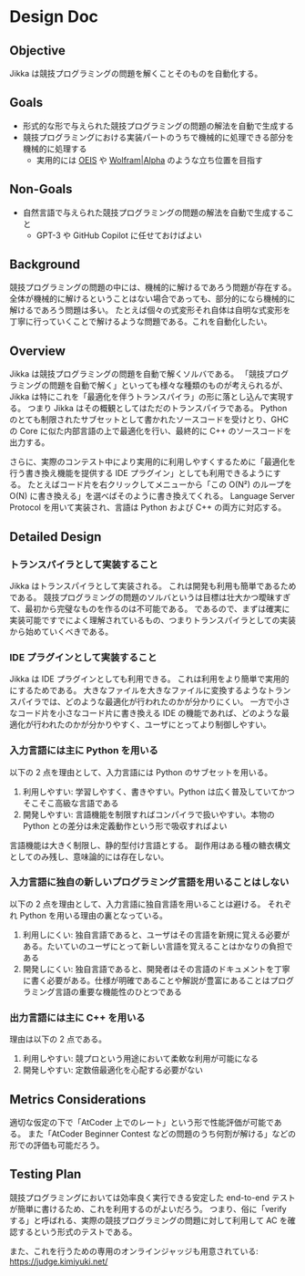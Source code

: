# Design Doc

## Objective

Jikka は競技プログラミングの問題を解くことそのものを自動化する。

## Goals

- 形式的な形で与えられた競技プログラミングの問題の解法を自動で生成する
- 競技プログラミングにおける実装パートのうちで機械的に処理できる部分を機械的に処理する
  - 実用的には [OEIS](https://oeis.org/) や [Wolfram&#x7c;Alpha](https://www.wolframalpha.com/) のような立ち位置を目指す

## Non-Goals

- 自然言語で与えられた競技プログラミングの問題の解法を自動で生成すること
  - GPT-3 や GitHub Copilot に任せておけばよい

## Background

競技プログラミングの問題の中には、機械的に解けるであろう問題が存在する。
全体が機械的に解けるということはない場合であっても、部分的になら機械的に解けるであろう問題は多い。
たとえば個々の式変形それ自体は自明な式変形を丁寧に行っていくことで解けるような問題である。これを自動化したい。

## Overview

Jikka は競技プログラミングの問題を自動で解くソルバである。
「競技プログラミングの問題を自動で解く」といっても様々な種類のものが考えられるが、Jikka は特にこれを「最適化を伴うトランスパイラ」の形に落とし込んで実現する。
つまり Jikka はその概観としてはただのトランスパイラである。
Python のとても制限されたサブセットとして書かれたソースコードを受けとり、GHC の Core に似た内部言語の上で最適化を行い、最終的に C++ のソースコードを出力する。

さらに、実際のコンテスト中により実用的に利用しやすくするために「最適化を行う書き換え機能を提供する IDE プラグイン」としても利用できるようにする。
たとえばコード片を右クリックしてメニューから「この O(N²) のループを O(N) に書き換える」を選べばそのように書き換えてくれる。
Language Server Protocol を用いて実装され、言語は Python および C++ の両方に対応する。

## Detailed Design

### トランスパイラとして実装すること

Jikka はトランスパイラとして実装される。
これは開発も利用も簡単であるためである。
競技プログラミングの問題のソルバというは目標は壮大かつ曖昧すぎて、最初から完璧なものを作るのは不可能である。
であるので、まずは確実に実装可能ですでによく理解されているもの、つまりトランスパイラとしての実装から始めていくべきである。

### IDE プラグインとして実装すること

Jikka は IDE プラグインとしても利用できる。
これは利用をより簡単で実用的にするためである。
大きなファイルを大きなファイルに変換するようなトランスパイラでは、どのような最適化が行われたのかが分かりにくい。
一方で小さなコード片を小さなコード片に書き換える IDE の機能であれば、どのような最適化が行われたのかが分かりやすく、ユーザにとってより制御しやすい。

### 入力言語には主に Python を用いる

以下の 2 点を理由として、入力言語には Python のサブセットを用いる。

1.  利用しやすい: 学習しやすく、書きやすい。Python は広く普及していてかつそこそこ高級な言語である
2.  開発しやすい: 言語機能を制限すればコンパイラで扱いやすい。本物の Python との差分は未定義動作という形で吸収すればよい

言語機能は大きく制限し、静的型付け言語とする。
副作用はある種の糖衣構文としてのみ残し、意味論的には存在しない。

### 入力言語に独自の新しいプログラミング言語を用いることはしない

以下の 2 点を理由として、入力言語に独自言語を用いることは避ける。
それぞれ Python を用いる理由の裏となっている。

1.  利用しにくい: 独自言語であると、ユーザはその言語を新規に覚える必要がある。たいていのユーザにとって新しい言語を覚えることはかなりの負担である
2.  開発しにくい: 独自言語であると、開発者はその言語のドキュメントを丁寧に書く必要がある。仕様が明確であることや解説が豊富にあることはプログラミング言語の重要な機能性のひとつである

### 出力言語には主に C++ を用いる

理由は以下の 2 点である。

1.  利用しやすい: 競プロという用途において柔軟な利用が可能になる
2.  開発しやすい: 定数倍最適化を心配する必要がない

## Metrics Considerations

適切な仮定の下で「AtCoder 上でのレート」という形で性能評価が可能である。
また「AtCoder Beginner Contest などの問題のうち何割が解ける」などの形での評価も可能だろう。

## Testing Plan

競技プログラミングにおいては効率良く実行できる安定した end-to-end テストが簡単に書けるため、これを利用するのがよいだろう。
つまり、俗に「verify する」と呼ばれる、実際の競技プログラミングの問題に対して利用して AC を確認するという形式のテストである。

また、これを行うための専用のオンラインジャッジも用意されている: <https://judge.kimiyuki.net/>
